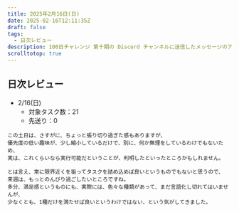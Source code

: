 ```yaml
---
title: 2025年2月16日(日)
date: 2025-02-16T12:11:35Z
draft: false
tags:
  - 日次レビュー
description: 100日チャレンジ 第十期の Discord チャンネルに送信したメッセージのアーカイブ
scrolltotop: true
---
```


## 日次レビュー

- 2/16(日)
  - 対象タスク数：21
  - 先送り：0

```
この土日は、さすがに、ちょっと張り切り過ぎた感もありますが、
優先度の低い趣味が、少し縮小しているだけで、別に、何か無理をしているわけでもないため、
実は、これくらいなら実行可能だということが、判明したといったところかもしれません。

とは言え、常に限界近くを狙ってタスクを詰め込めば良いというものでもないと思うので、
来週は、もっとのんびり過ごしたいところですね。
多分、満足感というものにも、実際には、色々な種類があって、まだ言語化し切れてはいませんが、
少なくとも、1種だけを満たせば良いというわけではない、という気がしてきました。
```
